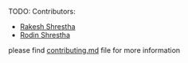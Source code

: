 TODO:
Contributors:

<!-- Add in Ascending Order -->

- [Rakesh Shrestha](https://github.com/aomini)
- [Rodin Shrestha](https://github.com/rodinshrestha)

please find [contributing.md](./contributing.md) file for more information
